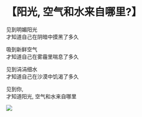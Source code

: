 # 【阳光, 空气和水来自哪里?】

见到明媚阳光  
才知道自己在阴暗中摸黑了多久

吸到新鲜空气  
才知道自己在雾霾里喘息了多久

见到涓涓细水  
才知道自己在沙漠中饥渴了多久

见到你,  
才知道阳光, 空气和水来自哪里

![](05.jpg)